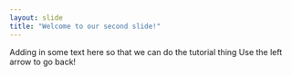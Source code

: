 ```yaml
---
layout: slide
title: "Welcome to our second slide!"
---
```

Adding in some text here so that we can do the tutorial thing
Use the left arrow to go back!
